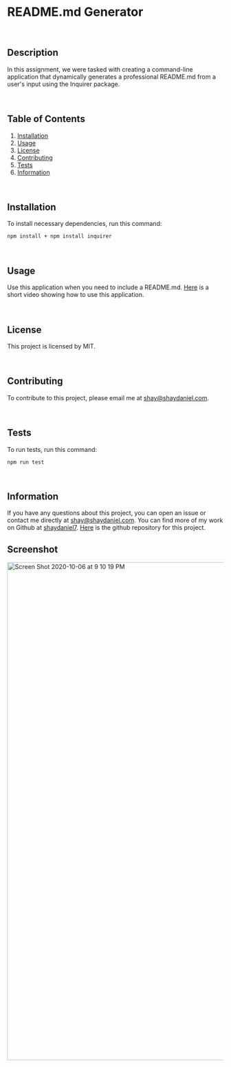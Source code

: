 # **README.md Generator**

<br/>

## Description
In this assignment, we were tasked with creating a command-line application that dynamically generates a professional README.md from a user's input using the Inquirer package.

<br/>

## Table of Contents
1. [Installation](#installation)
2. [Usage](#usage)
3. [License](#license)
4. [Contributing](#contributing)
5. [Tests](#tests)
6. [Information](#info)

<br/>

## Installation
To install necessary dependencies, run this command:
```
npm install + npm install inquirer
```

<br/>

## Usage
Use this application when you need to include a README.md.   [Here](https://drive.google.com/file/d/1JDhALV1BTWSLZGdh_7wQmvINYdFQ28NY/view?usp=sharing "Link to video showing how to use this app") is a short video showing how to use this application.

<br/>

## License
This project is licensed by MIT.

<br/>

## Contributing
To contribute to this project, please email me at shay@shaydaniel.com.

<br/>

## Tests
To run tests, run this command:
```
npm run test
```

<br/>

## Information
If you have any questions about this project, you can open an issue or contact me directly at shay@shaydaniel.com. You can find more of my work on Github at [shaydaniel7](https://github.com/shaydaniel7/).  [Here](https://github.com/shaydaniel7/readme.generator "Link to github repository") is the github repository for this project.

## Screenshot

<img width="1157" alt="Screen Shot 2020-10-06 at 9 10 19 PM" src="https://user-images.githubusercontent.com/67557233/95286511-631cc800-0818-11eb-81cc-e1e030f20d00.png">


